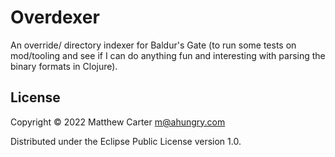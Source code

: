 # Overdexer

An override/ directory indexer for Baldur's Gate (to run some tests on
mod/tooling and see if I can do anything fun and interesting with
parsing the binary formats in Clojure).


## License

Copyright © 2022 Matthew Carter <m@ahungry.com>

Distributed under the Eclipse Public License version 1.0.
